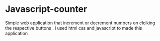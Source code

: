 # Javascript-counter
Simple web application that increment or decrement numbers on clciking the respective buttons .
i used html css and javascript to made this application
